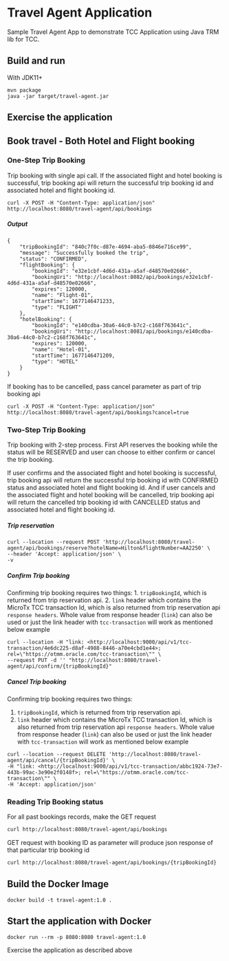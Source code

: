 # Travel Agent Application

Sample Travel Agent App to demonstrate TCC Application using Java TRM lib for TCC.

## Build and run

With JDK11+

```
mvn package
java -jar target/travel-agent.jar
```

## Exercise the application

## Book travel - Both Hotel and Flight booking

### One-Step Trip Booking

Trip booking with single api call. If the associated flight and hotel booking is successful, 
trip booking api will return the successful trip booking id and associated hotel and flight booking id.

```
curl -X POST -H "Content-Type: application/json" http://localhost:8080/travel-agent/api/bookings
```
##### Output
```
{
    "tripBookingId": "840c7f0c-d87e-4694-aba5-0846e716ce99",
    "message": "Successfully booked the trip",
    "status": "CONFIRMED",
    "flightBooking": {
        "bookingId": "e32e1cbf-4d6d-431a-a5af-d48570e02666",
        "bookingUri": "http://localhost:8082/api/bookings/e32e1cbf-4d6d-431a-a5af-d48570e02666",
        "expires": 120000,
        "name": "Flight-01",
        "startTime": 1677146471233,
        "type": "FLIGHT"
    },
    "hotelBooking": {
        "bookingId": "e140cdba-30a6-44c0-b7c2-c168f763641c",
        "bookingUri": "http://localhost:8081/api/bookings/e140cdba-30a6-44c0-b7c2-c168f763641c",
        "expires": 120000,
        "name": "Hotel-01",
        "startTime": 1677146471209,
        "type": "HOTEL"
    }
}

```

If booking has to be cancelled, pass cancel parameter as part of trip booking api

```
curl -X POST -H "Content-Type: application/json" http://localhost:8080/travel-agent/api/bookings?cancel=true
```

### Two-Step Trip Booking
Trip booking with 2-step process. First API reserves the booking while the status will be RESERVED and user can choose to either confirm or cancel the trip booking. 

If user confirms and the associated flight and hotel booking is successful, 
trip booking api will return the successful trip booking id with CONFIRMED status and associated hotel and flight booking id.
And if user cancels and the associated flight and hotel booking will be cancelled,
trip booking api will return the cancelled trip booking id with CANCELLED status and associated hotel and flight booking id.

##### Trip reservation  
```
curl --location --request POST 'http://localhost:8080/travel-agent/api/bookings/reserve?hotelName=Hilton&flightNumber=AA2250' \
--header 'Accept: application/json' \
-v
```
##### Confirm Trip booking
Confirming trip booking requires two things:
    1. `tripBookingId`, which is returned from trip reservation api.
    2. `link` header which contains the MicroTx TCC transaction Id, which is also returned from trip reservation api `response headers`.
        Whole value from response header (`link`) can also be used or just the link header with `tcc-transaction` will work as mentioned below example
```
curl --location -H "link: <http://localhost:9000/api/v1/tcc-transaction/4e6dc225-d8af-4988-8446-a70e4cbd1e44>; rel=\"https://otmm.oracle.com/tcc-transaction\"" \ 
--request PUT -d '' "http://localhost:8080/travel-agent/api/confirm/{tripBookingId}"
```

##### Cancel Trip booking
Confirming trip booking requires two things:
   1. `tripBookingId`, which is returned from trip reservation api.
   2. `link` header which contains the MicroTx TCC transaction Id, which is also returned from trip reservation api `response headers`.
   Whole value from response header (`link`) can also be used or just the link header with `tcc-transaction` will work as mentioned below example
```
curl --location --request DELETE 'http://localhost:8080/travel-agent/api/cancel/{tripBookingId}' \
-H "link: <http://localhost:9000/api/v1/tcc-transaction/abbc1924-73e7-443b-99ac-3e90e2f0148f>; rel=\"https://otmm.oracle.com/tcc-transaction\"" \
-H 'Accept: application/json'
```

### Reading Trip Booking status
For all past bookings records, make the GET request

```bash
curl http://localhost:8080/travel-agent/api/bookings
```

GET request with booking ID as parameter will produce json response of that particular trip booking id

```bash
curl http://localhost:8080/travel-agent/api/bookings/{tripBookingId}
```

## Build the Docker Image

```
docker build -t travel-agent:1.0 .
```

## Start the application with Docker

```
docker run --rm -p 8080:8080 travel-agent:1.0
```

Exercise the application as described above
